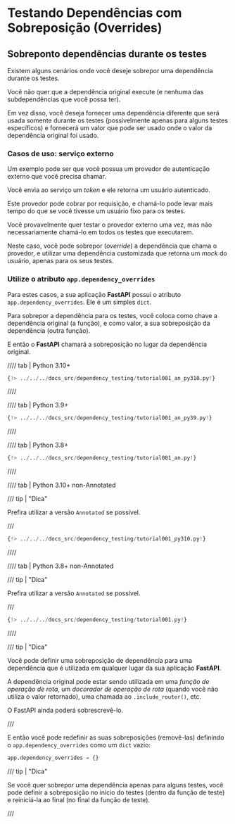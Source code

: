 # Testando Dependências com Sobreposição (Overrides)

## Sobreponto dependências durante os testes

Existem alguns cenários onde você deseje sobrepor uma dependência durante os testes.

Você não quer que a dependência original execute (e nenhuma das subdependências que você possa ter).

Em vez disso, você deseja fornecer uma dependência diferente que será usada somente durante os testes (possivelmente apenas para alguns testes específicos) e fornecerá um valor que pode ser usado onde o valor da dependência original foi usado.

### Casos de uso: serviço externo

Um exemplo pode ser que você possua um provedor de autenticação externo que você precisa chamar.

Você envia ao serviço um *token* e ele retorna um usuário autenticado.

Este provedor pode cobrar por requisição, e chamá-lo pode levar mais tempo do que se você tivesse um usuário fixo para os testes.

Você provavelmente quer testar o provedor externo uma vez, mas não necessariamente chamá-lo em todos os testes que executarem.

Neste caso, você pode sobrepor (*override*) a dependência que chama o provedor, e utilizar uma dependência customizada que retorna um *mock* do usuário, apenas para os seus testes.

### Utilize o atributo `app.dependency_overrides`

Para estes casos, a sua aplicação **FastAPI** possui o atributo `app.dependency_overrides`. Ele é um simples `dict`.

Para sobrepor a dependência para os testes, você coloca como chave a dependência original (a função), e como valor, a sua sobreposição da dependência (outra função).

E então o **FastAPI** chamará a sobreposição no lugar da dependência original.

//// tab | Python 3.10+

```Python hl_lines="26-27  30"
{!> ../../../docs_src/dependency_testing/tutorial001_an_py310.py!}
```

////

//// tab | Python 3.9+

```Python hl_lines="28-29  32"
{!> ../../../docs_src/dependency_testing/tutorial001_an_py39.py!}
```

////

//// tab | Python 3.8+

```Python hl_lines="29-30  33"
{!> ../../../docs_src/dependency_testing/tutorial001_an.py!}
```

////

//// tab | Python 3.10+ non-Annotated

/// tip | "Dica"

Prefira utilizar a versão `Annotated` se possível.

///

```Python hl_lines="24-25  28"
{!> ../../../docs_src/dependency_testing/tutorial001_py310.py!}
```

////

//// tab | Python 3.8+ non-Annotated

/// tip | "Dica"

Prefira utilizar a versão `Annotated` se possível.

///

```Python hl_lines="28-29  32"
{!> ../../../docs_src/dependency_testing/tutorial001.py!}
```

////

/// tip | "Dica"

Você pode definir uma sobreposição de dependência para uma dependência que é utilizada em qualquer lugar da sua aplicação **FastAPI**.

A dependência original pode estar sendo utilizada em uma *função de operação de rota*, um *docorador de operação de rota* (quando você não utiliza o valor retornado), uma chamada ao `.include_router()`, etc.

O FastAPI ainda poderá sobrescrevê-lo.

///

E então você pode redefinir as suas sobreposições (removê-las) definindo o `app.dependency_overrides` como um `dict` vazio:

```Python
app.dependency_overrides = {}
```

/// tip | "Dica"

Se você quer sobrepor uma dependência apenas para alguns testes, você pode definir a sobreposição no início do testes (dentro da função de teste) e reiniciá-la ao final (no final da função de teste).

///
